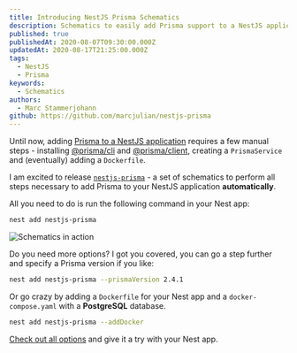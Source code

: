 ```yaml
---
title: Introducing NestJS Prisma Schematics
description: Schematics to easily add Prisma support to a NestJS application 
published: true
publishedAt: 2020-08-07T09:30:00.000Z
updatedAt: 2020-08-17T21:25:00.000Z
tags:
  - NestJS
  - Prisma
keywords:
  - Schematics
authors:
  - Marc Stammerjohann
github: https://github.com/marcjulian/nestjs-prisma
---
```


Until now, adding [Prisma to a NestJS application](https://notiz.dev/blog/how-to-connect-nestjs-with-prisma) requires a few manual steps - installing [@prisma/cli](https://www.prisma.io/docs/reference/tools-and-interfaces/prisma-cli/command-reference) and [@prisma/client](https://github.com/prisma/prisma-client-js), creating a `PrismaService` and (eventually) adding a `Dockerfile`.

I am excited to release [`nestjs-prisma`](https://github.com/marcjulian/nestjs-prisma) - a set of schematics to perform all steps necessary to add Prisma to your NestJS application **automatically**.

<div shortcode="repo" repo="marcjulian/nestjs-prisma"></div>

All you need to do is run the following command in your Nest app:

<div shortcode="code" tabs="BASH">

```bash
nest add nestjs-prisma
```

</div>

<div shortcode="figure" caption="Schematics in action">

![Schematics in action](assets/img/blog/nestjs-prisma-schematics/schematics-in-action.gif)

</div>

Do you need more options? I got you covered, you can go a step further and specify a Prisma version if you like:

<div shortcode="code" tabs="BASH">

```bash
nest add nestjs-prisma --prismaVersion 2.4.1
```

</div>

Or go crazy by adding a `Dockerfile` for your Nest app and a `docker-compose.yaml` with a **PostgreSQL** database.

<div shortcode="code" tabs="BASH">

```bash
nest add nestjs-prisma --addDocker
```

</div>

[Check out all options](https://github.com/marcjulian/nestjs-prisma#additional-options) and give it a try with your Nest app.

